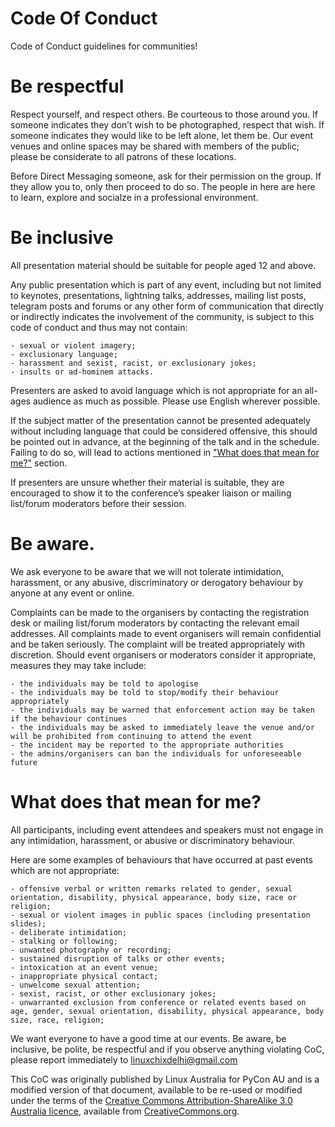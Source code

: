# Code Of Conduct

Code of Conduct guidelines for communities!

Be respectful
=============

Respect yourself, and respect others. Be courteous to those around you. If someone indicates they don’t wish to be photographed, respect that wish. If someone indicates they would like to be left alone, let them be. Our event venues and online spaces may be shared with members of the public; please be considerate to all patrons of these locations.

Before Direct Messaging someone, ask for their permission on the group. If they allow you to, only then proceed to do so. The people in here are here to learn, explore and socialze in a professional environment.

Be inclusive
============

All presentation material should be suitable for people aged 12 and above.

Any public presentation which is part of any event, including but not limited to keynotes, presentations, lightning talks, addresses, mailing list posts, telegram posts and forums or any other form of communication that directly or indirectly indicates the involvement of the community, is subject to this code of conduct and thus may not contain:

    - sexual or violent imagery;
    - exclusionary language;
    - harassment and sexist, racist, or exclusionary jokes;
    - insults or ad-hominem attacks.

Presenters are asked to avoid language which is not appropriate for an all-ages audience as much as possible. Please use English wherever possible.

If the subject matter of the presentation cannot be presented adequately without including language that could be considered offensive, this should be pointed out in advance, at the beginning of the talk and in the schedule. Failing to do so, will lead to actions mentioned in ["What does that mean for me?"](#What-does-that-mean-for-me?) section.

If presenters are unsure whether their material is suitable, they are encouraged to show it to the conference’s speaker liaison or mailing list/forum moderators before their session.

Be aware.
=========

We ask everyone to be aware that we will not tolerate intimidation, harassment, or any abusive, discriminatory or derogatory behaviour by anyone at any event or online.

Complaints can be made to the organisers by contacting the registration desk or mailing list/forum moderators by contacting the relevant email addresses. All complaints made to event organisers will remain confidential and be taken seriously. The complaint will be treated appropriately with discretion. Should event organisers or moderators consider it appropriate, measures they may take include:

    - the individuals may be told to apologise
    - the individuals may be told to stop/modify their behaviour appropriately
    - the individuals may be warned that enforcement action may be taken if the behaviour continues
    - the individuals may be asked to immediately leave the venue and/or will be prohibited from continuing to attend the event
    - the incident may be reported to the appropriate authorities
    - the admins/organisers can ban the individuals for unforeseeable future

What does that mean for me?
===========================

All participants, including event attendees and speakers must not engage in any intimidation, harassment, or abusive or discriminatory behaviour.

Here are some examples of behaviours that have occurred at past events which are not appropriate:

    - offensive verbal or written remarks related to gender, sexual orientation, disability, physical appearance, body size, race or religion;
    - sexual or violent images in public spaces (including presentation slides);
    - deliberate intimidation;
    - stalking or following;
    - unwanted photography or recording;
    - sustained disruption of talks or other events;
    - intoxication at an event venue;
    - inappropriate physical contact;
    - unwelcome sexual attention;
    - sexist, racist, or other exclusionary jokes;
    - unwarranted exclusion from conference or related events based on age, gender, sexual orientation, disability, physical appearance, body size, race, religion;

We want everyone to have a good time at our events. Be aware, be inclusive, be polite, be respectful and if you observe anything violating CoC, please report immediately to linuxchixdelhi@gmail.com

This CoC was originally published by Linux Australia for PyCon AU and is a modified version of that document, available to be re-used or modified under the terms of the [Creative Commons Attribution-ShareAlike 3.0 Australia licence](https://creativecommons.org/licenses/by-sa/3.0/au/), available from [CreativeCommons.org](CreativeCommons.org).
